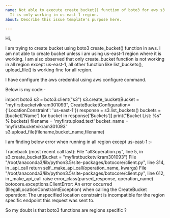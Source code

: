 ```yaml
---
name: Not able to execute create_bucket() function of boto3 for aws s3 to create bucket.
  It is only working in us-east-1 region.
about: Describe this issue template's purpose here.

---
```


Hi,

I am trying to create bucket using boto3 create_bucket() function in aws.
I am not able to create bucket unless i am using us-east-1 region where it is working.
I am also observed that only create_bucket function is not working in all region except us-east-1, all other function like list_buckets(), upload_file() is working fine for all region.

I have configure the aws credential using aws configure command.

Below is my code:-

import boto3
s3 = boto3.client("s3")
s3.create_bucket(Bucket = "myfirstbucketvikram301093", CreateBucketConfiguration={'LocationConstraint': 'us-east-1'})
response = s3.list_buckets()
buckets = [bucket['Name'] for bucket in response['Buckets']]
print("Bucket List: %s" % buckets)
filename = 'myfirstupload.text'
bucket_name = 'myfirstbucketvikram301093'
s3.upload_file(filename,bucket_name,filename)

I am finding below error when running in all region except us-east-1 :-

Traceback (most recent call last):
  File "all3operation.py", line 5, in <module>
    s3.create_bucket(Bucket = "myfirstbucketvikram301093")
  File "/root/anaconda3/lib/python3.5/site-packages/botocore/client.py", line 314, in _api_call
    return self._make_api_call(operation_name, kwargs)
  File "/root/anaconda3/lib/python3.5/site-packages/botocore/client.py", line 612, in _make_api_call
    raise error_class(parsed_response, operation_name)
botocore.exceptions.ClientError: An error occurred (IllegalLocationConstraintException) when calling the CreateBucket operation: The unspecified location constraint is incompatible for the region specific endpoint this request was sent to.


So my doubt is that boto3 functions are regions specific ?
